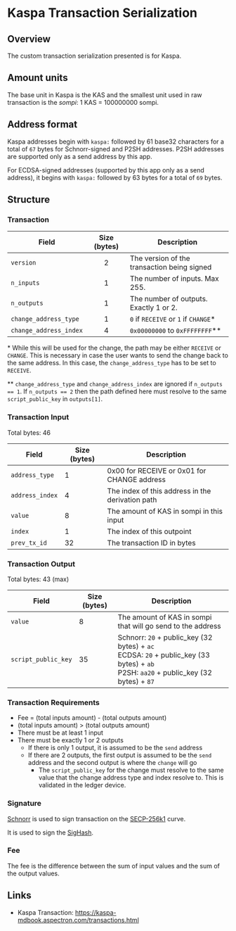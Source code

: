 # Kaspa Transaction Serialization

## Overview

The custom transaction serialization presented is for Kaspa.

## Amount units

The base unit in Kaspa is the KAS and the smallest unit used in raw transaction is the *sompi*: 1 KAS = 100000000 sompi.

## Address format

Kaspa addresses begin with `kaspa:` followed by 61 base32 characters for a total of `67` bytes for Schnorr-signed and P2SH addresses. P2SH addresses are supported only as a send address by this app.

For ECDSA-signed addresses (supported by this app only as a send address), it begins with `kaspa:` followed by 63 bytes for a total of `69` bytes.

## Structure

### Transaction

| Field | Size (bytes) | Description |
| --- | :---: | --- |
| `version` | 2 | The version of the transaction being signed |
| `n_inputs` | 1 | The number of inputs. Max 255.
| `n_outputs` | 1 | The number of outputs. Exactly 1 or 2.
| `change_address_type` | 1 | `0` if `RECEIVE` or `1` if `CHANGE`* |
| `change_address_index` | 4 | `0x00000000` to `0xFFFFFFFF`**|

\* While this will be used for the change, the path may be either `RECEIVE` or `CHANGE`.
This is necessary in case the user wants to send the change back to the same address.
In this case, the `change_address_type` has to be set to `RECEIVE`.

\*\* `change_address_type` and `change_address_index` are ignored if `n_outputs == 1`. If `n_outputs == 2` then the path defined here must resolve to the same `script_public_key` in `outputs[1]`.
### Transaction Input

Total bytes: 46

| Field | Size (bytes) | Description |
| --- | --- | --- |
| `address_type` | 1 | 0x00 for RECEIVE or 0x01 for CHANGE address |
| `address_index` | 4 | The index of this address in the derivation path |
| `value` | 8 | The amount of KAS in sompi in this input |
| `index` | 1 | The index of this outpoint |
| `prev_tx_id` | 32 | The transaction ID in bytes |
<!--
| `sequence` | 8 | The sequence number of this input |
| `sig_op_count` | 1 | The sig op count. Usually `1` |
-->

### Transaction Output

Total bytes: 43 (max)

| Field | Size (bytes) | Description |
| --- | --- | --- |
| `value` | 8 | The amount of KAS in sompi that will go send to the address |
| `script_public_key` | 35 | Schnorr: `20` + public_key (32 bytes) + `ac` <br/> ECDSA: `20` + public_key (33 bytes) + `ab` <br/> P2SH: `aa20` + public_key (32 bytes) + `87` |

### Transaction Requirements
- Fee = (total inputs amount) - (total outputs amount)
- (total inputs amount) > (total outputs amount)
- There must be at least 1 input
- There must be exactly 1 or 2 outputs
  - If there is only 1 output, it is assumed to be the `send` address
  - If there are 2 outputs, the first output is assumed to be the `send` address and the second output is where the `change` will go
    - The `script_public_key` for the change must resolve to the same value that the change address type and index resolve to. This is validated in the ledger device.

### Signature

[Schnorr](https://github.com/bitcoin/bips/blob/master/bip-0340.mediawiki) is used to sign transaction on the [SECP-256k1](https://www.secg.org/sec2-v2.pdf#subsubsection.2.4.1) curve.

It is used to sign the [SigHash](https://kaspa-mdbook.aspectron.com/transactions/sighashes.html).

### Fee

The fee is the difference between the sum of input values and the sum of the output values.

## Links

- Kaspa Transaction: https://kaspa-mdbook.aspectron.com/transactions.html
